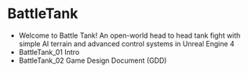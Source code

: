 # BattleTank
- Welcome to Battle Tank! An open-world head to head tank fight with simple AI terrain and advanced control systems in Unreal Engine 4
- BattleTank_01 Intro
- BattleTank_02 Game Design Document (GDD)

